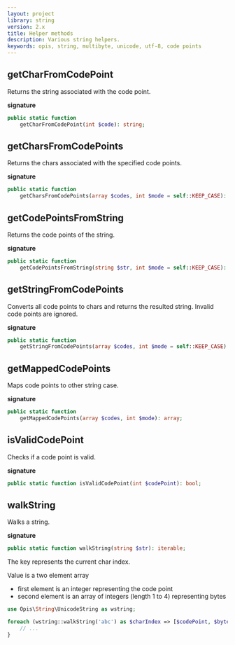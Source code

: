 ```yaml
---
layout: project
library: string
version: 2.x
title: Helper methods
description: Various string helpers.
keywords: opis, string, multibyte, unicode, utf-8, code points
---
```


## getCharFromCodePoint

Returns the string associated with the code point.

**signature**

```php
public static function 
    getCharFromCodePoint(int $code): string;
```

## getCharsFromCodePoints

Returns the chars associated with the specified code points.

**signature**

```php
public static function 
    getCharsFromCodePoints(array $codes, int $mode = self::KEEP_CASE): array;
```

## getCodePointsFromString

Returns the code points of the string.

**signature**

```php
public static function 
    getCodePointsFromString(string $str, int $mode = self::KEEP_CASE): array;
```

## getStringFromCodePoints

Converts all code points to chars and returns the resulted string. Invalid code points are ignored.

**signature**

```php
public static function 
    getStringFromCodePoints(array $codes, int $mode = self::KEEP_CASE): string
```

## getMappedCodePoints

Maps code points to other string case.

**signature**

```php
public static function 
    getMappedCodePoints(array $codes, int $mode): array;
```

## isValidCodePoint

Checks if a code point is valid.

**signature**

```php
public static function isValidCodePoint(int $codePoint): bool;
```

## walkString

Walks a string.

**signature**

```php
public static function walkString(string $str): iterable;
```

The key represents the current char index. 

Value is a two element array
- first element is an integer representing the code point
- second element is an array of integers (length 1 to 4) representing bytes

```php
use Opis\String\UnicodeString as wstring;

foreach (wstring::walkString('abc') as $charIndex => [$codePoint, $bytes]) {
    // ...
}
```
